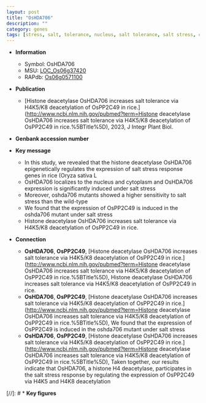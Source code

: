 ```yaml
---
layout: post
title: "OsHDA706"
description: ""
category: genes
tags: [stress, salt, tolerance, nucleus, salt tolerance, salt stress, cytoplasm, stress response]
---
```


* **Information**  
    + Symbol: OsHDA706  
    + MSU: [LOC_Os06g37420](http://rice.uga.edu/cgi-bin/ORF_infopage.cgi?orf=LOC_Os06g37420)  
    + RAPdb: [Os06g0571100](http://rapdb.dna.affrc.go.jp/viewer/gbrowse_details/irgsp1?name=Os06g0571100)  

* **Publication**  
    + [Histone deacetylase OsHDA706 increases salt tolerance via H4K5/K8 deacetylation of OsPP2C49 in rice.](http://www.ncbi.nlm.nih.gov/pubmed?term=Histone deacetylase OsHDA706 increases salt tolerance via H4K5/K8 deacetylation of OsPP2C49 in rice.%5BTitle%5D), 2023, J Integr Plant Biol.

* **Genbank accession number**  

* **Key message**  
    + In this study, we revealed that the histone deacetylase OsHDA706 epigenetically regulates the expression of salt stress response genes in rice (Oryza sativa L
    + OsHDA706 localizes to the nucleus and cytoplasm and OsHDA706 expression is significantly induced under salt stress
    + Moreover, oshda706 mutants showed a higher sensitivity to salt stress than the wild-type
    + We found that the expression of OsPP2C49 is induced in the oshda706 mutant under salt stress
    + Histone deacetylase OsHDA706 increases salt tolerance via H4K5/K8 deacetylation of OsPP2C49 in rice.

* **Connection**  
    + __OsHDA706__, __OsPP2C49__, [Histone deacetylase OsHDA706 increases salt tolerance via H4K5/K8 deacetylation of OsPP2C49 in rice.](http://www.ncbi.nlm.nih.gov/pubmed?term=Histone deacetylase OsHDA706 increases salt tolerance via H4K5/K8 deacetylation of OsPP2C49 in rice.%5BTitle%5D), Histone deacetylase OsHDA706 increases salt tolerance via H4K5/K8 deacetylation of OsPP2C49 in rice.
    + __OsHDA706__, __OsPP2C49__, [Histone deacetylase OsHDA706 increases salt tolerance via H4K5/K8 deacetylation of OsPP2C49 in rice.](http://www.ncbi.nlm.nih.gov/pubmed?term=Histone deacetylase OsHDA706 increases salt tolerance via H4K5/K8 deacetylation of OsPP2C49 in rice.%5BTitle%5D),  We found that the expression of OsPP2C49 is induced in the oshda706 mutant under salt stress
    + __OsHDA706__, __OsPP2C49__, [Histone deacetylase OsHDA706 increases salt tolerance via H4K5/K8 deacetylation of OsPP2C49 in rice.](http://www.ncbi.nlm.nih.gov/pubmed?term=Histone deacetylase OsHDA706 increases salt tolerance via H4K5/K8 deacetylation of OsPP2C49 in rice.%5BTitle%5D),  Taken together, our results indicate that OsHDA706, a histone H4 deacetylase, participates in the salt stress response by regulating the expression of OsPP2C49 via H4K5 and H4K8 deacetylation

[//]: # * **Key figures**  


